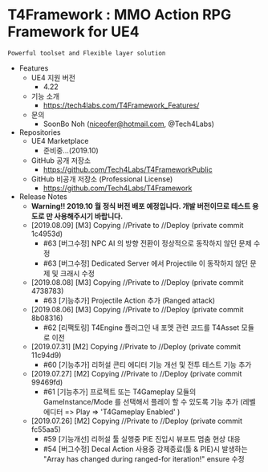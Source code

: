 # T4Framework : MMO Action RPG Framework for UE4
``` 
Powerful toolset and Flexible layer solution
``` 

- Features
  - UE4 지원 버전
    - 4.22
  - 기능 소개
    - <https://tech4labs.com/T4Framework_Features/>
  - 문의
    - SoonBo Noh (<niceofer@hotmail.com>, @Tech4Labs)
- Repositories
  - UE4 Marketplace
    - 준비중...(2019.10)
  - GitHub 공개 저장소
    - <https://github.com/Tech4Labs/T4FrameworkPublic>
  - GitHub 비공개 저장소 (Professional License)
    - <https://github.com/Tech4Labs/T4Framework>
- Release Notes
  - **Warning!! 2019.10 월 정식 버전 배포 예정입니다. 개발 버전이므로 테스트 용도로 만 사용해주시기 바랍니다.**
  - [2019.08.09] [M3] Copying //Private to //Deploy (private commit 1c4953d)
    - #63 [버그수정] NPC AI 의 방향 전환이 정상적으로 동작하지 않던 문제 수정
    - #63 [버그수정] Dedicated Server 에서 Projectile 이 동작하지 않던 문제 및 크래시 수정
  - [2019.08.08] [M3] Copying //Private to //Deploy (private commit 4738783)
    - #63 [기능추가] Projectile Action 추가 (Ranged attack)
  - [2019.08.06] [M3] Copying //Private to //Deploy (private commit 8b08316)
    - #62 [리팩토링] T4Engine 플러그인 내 포멧 관련 코드를 T4Asset 모듈로 이전
  - [2019.07.31] [M2] Copying //Private to //Deploy (private commit 11c94d9)
    - #60 [기능추가] 리허설 콘티 에디터 기능 개선 및 전투 테스트 기능 추가
  - [2019.07.27] [M2] Copying //Private to //Deploy (private commit 99469fd)
    - #61 [기능추가] 프로젝트 또는 T4Gameplay 모듈의 GameInstance/Mode 를 선택해서 플레이 할 수 있도록 기능 추가 (레벨 에디터 => Play => 'T4Gameplay Enabled' )
  - [2019.07.26] [M2] Copying //Private to //Deploy (private commit fc55aa5)
    - #59 [기능개선] 리허설 툴 실행중 PIE 진입시 뷰포트 멈춤 현상 대응
    - #54 [버그수정] Decal Action 사용중 강제종료(툴 & PIE)시 발생하는 "Array has changed during ranged-for iteration!" ensure 수정
